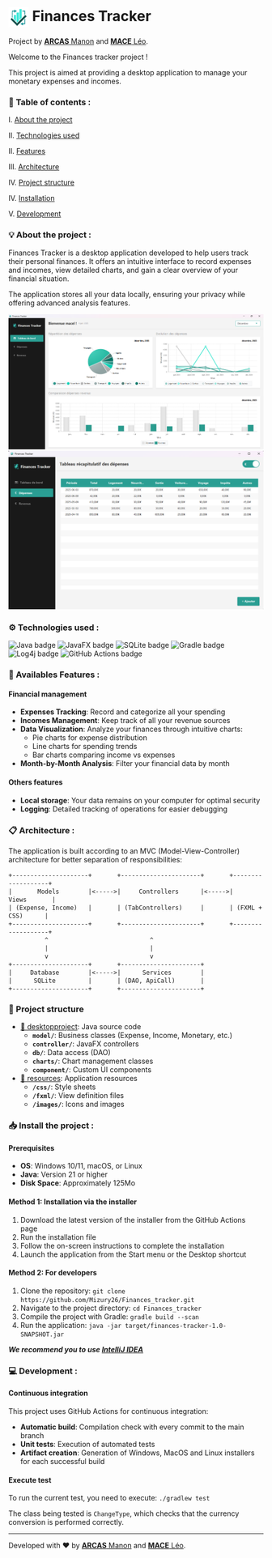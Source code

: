# <img src="./src/main/resources/images/logoDesktop.png" width="40" style="vertical-align: middle"/> Finances Tracker

Project by [__ARCAS__ Manon](https://github.com/Manon-Arc) and [__MACE__ Léo](https://github.com/LeoMa33).

Welcome to the Finances tracker project ! <br>

This project is aimed at providing a desktop application to manage your monetary expenses and
incomes.

### 📌 Table of contents :

I. [About the project](#💡-about-the-project)

II. [Technologies used](#⚙️-technologies-used)

II. [Features](#🌟-availables-features)

III. [Architecture](#​📋​-architecture)

IV. [Project structure](#📁-project-structure)

IV. [Installation](#📥-install-the-project)

V. [Development](#💻-development)

### 💡 About the project :

Finances Tracker is a desktop application developed to help users track their personal finances. It
offers an intuitive interface to record expenses and incomes, view detailed charts, and gain a clear
overview of your financial situation.

The application stores all your data locally, ensuring your privacy while offering advanced analysis
features.

![Finances Tracker Dashboard](./img/dashboard.png)
![Finances Tracker Tab](./img/tab.png)

### ⚙️ Technologies used :

<img alt="Java badge" src="https://img.shields.io/badge/Language-Java-blue">
<img alt="JavaFX badge" src="https://img.shields.io/badge/Framework-JavaFX-orange">
<img alt="SQLite badge" src="https://img.shields.io/badge/DB-SQLite-blue">
<img alt="Gradle badge" src="https://img.shields.io/badge/Build-Gradle-green">
<img alt="Log4j badge" src="https://img.shields.io/badge/Logging-Log4j-yellow">
<img alt="GitHub Actions badge" src="https://img.shields.io/badge/CI/CD-GitHub_Actions-lightgrey">

### 🌟 Availables Features :

#### Financial management

- **Expenses Tracking**: Record and categorize all your spending
- **Incomes Management**: Keep track of all your revenue sources
- **Data Visualization**: Analyze your finances through intuitive charts:
    - Pie charts for expense distribution
    - Line charts for spending trends
    - Bar charts comparing income vs expenses
- **Month-by-Month Analysis**: Filter your financial data by month

#### Others features

- **Local storage**: Your data remains on your computer for optimal security
- **Logging**: Detailed tracking of operations for easier debugging

### ​📋​ Architecture :

The application is built according to an MVC (Model-View-Controller) architecture for better
separation of responsibilities:

```plaintext
+---------------------+       +----------------------+       +-------------------+
|       Models        |<----->|     Controllers      |<----->|       Views       |
| (Expense, Income)   |       | (TabControllers)     |       | (FXML + CSS)      |
+---------------------+       +----------------------+       +-------------------+
          ^                            ^
          |                            |
          v                            v
+---------------------+       +----------------------+
|     Database        |<----->|      Services        |
|      SQLite         |       | (DAO, ApiCall)       |
+---------------------+       +----------------------+
```

### 📁 Project structure

- [📁 desktopproject](/src/main/java/com/example/desktopproject/): Java source code
    - **`model/`**: Business classes (Expense, Income, Monetary, etc.)
    - **`controller/`**: JavaFX controllers
    - **`db/`**: Data access (DAO)
    - **`charts/`**: Chart management classes
    - **`component/`**: Custom UI components
- [📁 resources](/src/main/resources/): Application resources
    - **`/css/`**: Style sheets
    - **`/fxml/`**: View definition files
    - **`/images/`**: Icons and images

### 📥 Install the project :

#### Prerequisites

- **OS**: Windows 10/11, macOS, or Linux
- **Java**: Version 21 or higher
- **Disk Space**: Approximately 125Mo

#### Method 1: Installation via the installer

1. Download the latest version of the installer from the GitHub Actions page
2. Run the installation file
3. Follow the on-screen instructions to complete the installation
4. Launch the application from the Start menu or the Desktop shortcut

#### Method 2: For developers

1. Clone the repository: `git clone https://github.com/Mizury26/Finances_tracker.git`
2. Navigate to the project directory: `cd Finances_tracker`
3. Compile the project with Gradle: `gradle build --scan`
4. Run the application: `java -jar target/finances-tracker-1.0-SNAPSHOT.jar`

***We recommend you to use [IntelliJ IDEA](https://www.jetbrains.com/fr-fr/idea/#)***

### 💻 Development :

#### Continuous integration

This project uses GitHub Actions for continuous integration:

- **Automatic build**: Compilation check with every commit to the main branch
- **Unit tests**: Execution of automated tests
- **Artifact creation**: Generation of Windows, MacOS and Linux installers for each successful build

#### Execute test

To run the current test, you need to execute: `./gradlew test`

The class being tested is `ChangeType`, which checks that the currency conversion is performed
correctly.

___
Developed with ❤️ by  [__ARCAS__ Manon](https://github.com/Manon-Arc) and [__MACE__ Léo](https://github.com/LeoMa33).


